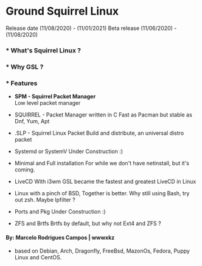 <h1>Ground Squirrel Linux</h1>
Release date (11/08/2020) - (11/01/2021)
Beta release (11/06/2020) - (11/08/2020)


<h3>* What's Squirrel Linux ? </h3>

<h3>* Why GSL ? </h3>

<h3>* Features </h3>

* <b>SPM - Squirrel Packet Manager</b><br>
Low level packet manager

* SQUIRREL - Packet Manager written in C
Fast as Pacman but stable as Dnf, Yum, Apt

* .SLP - Squirrel Linux Packet
Build and distribute, an universal distro packet

* Systemd or SystemV
Under Construction :)

* Minimal and Full installation
For while we don't have netinstall, but it's coming.

* LiveCD
With i3wm GSL became the fastest and greatest LiveCD in Linux 

* Linux with a pinch of BSD, Together is better.
Why still using Bash, try out zsh. Maybe Ipfilter ? 

* Ports and Pkg
Under Construction :)

* ZFS and Brtfs
Brtfs by default, but why not Ext4 and ZFS ?




<h4><b>By:</b> Marcelo Rodrigues Campos | wwwxkz </h4>

* based on Debian, Arch, Dragonfly, FreeBsd, MazonOs, Fedora, Puppy Linux and CentOS.
